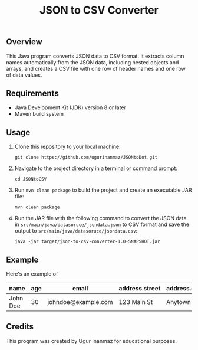 <!DOCTYPE html>
<html>

  <body>
    <header>
      <h1>JSON to CSV Converter</h1>
    </header>
    <main>
      <h2>Overview</h2>
      <p>
        This Java program converts JSON data to CSV format. It extracts column
        names automatically from the JSON data, including nested objects and
        arrays, and creates a CSV file with one row of header names and one row
        of data values.
      </p>
      <h2>Requirements</h2>
      <ul>
        <li>Java Development Kit (JDK) version 8 or later</li>
        <li>Maven build system</li>
      </ul>
      <h2>Usage</h2>
      <ol>
        <li>
          Clone this repository to your local machine:
          <pre><code>git clone https://github.com/ugurinanmaz/JSONtoDot.git</code></pre>
        </li>
        <li>
          Navigate to the project directory in a terminal or command prompt:
          <pre><code>cd JSONtoCSV</code></pre>
        </li>
        <li>
          Run <code>mvn clean package</code> to build the project and create an
          executable JAR file:
          <pre><code>mvn clean package</code></pre>
        </li>
        <li>
          Run the JAR file with the following command to convert the JSON data in
          <code>src/main/java/datasoruce/jsondata.json</code> to CSV format and
          save the output to <code>src/main/java/datasoruce/jsondata.csv</code>:
          <pre><code>java -jar target/json-to-csv-converter-1.0-SNAPSHOT.jar</code></pre>
        </li>
      </ol>
      <h2>Example</h2>
       <p>Here's an example of
         </p>
<table>
<thead>
<tr>
<th>name</th>
<th>age</th>
<th>email</th>
<th>address.street</th>
<th>address.city</th>
<th>address.state</th>
<th>address.zip</th>
<th>phone_numbers[0].type</th>
<th>phone_numbers[0].number</th>
<th>phone_numbers[1].type</th>
<th>phone_numbers[1].number</th>
</tr>
</thead>
<tbody>
<tr>
<td>John Doe</td>
<td>30</td>
<td>johndoe@example.com</td>
<td>123 Main St</td>
<td>Anytown</td>
<td>CA</td>
<td>12345</td>
<td>home</td>
<td>555-1234</td>
<td>work</td>
<td>555-5678</td>
</tr>
</tbody>
</table>
<h2>Credits</h2>
<p>This program was created by Ugur Inanmaz for educational purposes.</p>
</main>

  </body>
</html>
